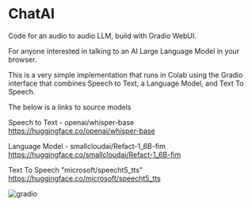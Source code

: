 # ChatAI
Code for an audio to audio LLM, build with Gradio WebUI.

For anyone interested in talking to an AI Large Language Model in your browser.

This is a very simple implementation that runs in Colab using the Gradio interface that combines Speech to Text, a Language Model, and Text To Speech. 

The below is a links to source models

Speech to Text - openai/whisper-base 
https://huggingface.co/openai/whisper-base

Language Model - smallcloudai/Refact-1_6B-fim
 https://huggingface.co/smallcloudai/Refact-1_6B-fim
 
Text To Speech
"microsoft/speecht5_tts"
https://huggingface.co/microsoft/speecht5_tts

![gradio](https://github.com/bwilkie/ChatAI/assets/40703571/6a72d855-bd1c-4302-8e6a-7bedf610852b)
